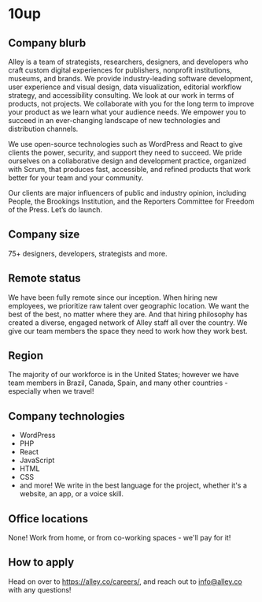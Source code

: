 # 10up

## Company blurb

Alley is a team of strategists, researchers, designers, and developers who craft custom digital experiences for publishers, nonprofit institutions, museums, and brands. We provide industry-leading software development, user experience and visual design, data visualization, editorial workflow strategy, and accessibility consulting. We look at our work in terms of products, not projects. We collaborate with you for the long term to improve your product as we learn what your audience needs. We empower you to succeed in an ever-changing landscape of new technologies and distribution channels.

We use open-source technologies such as WordPress and React to give clients the power, security, and support they need to succeed. We pride ourselves on a collaborative design and development practice, organized with Scrum, that produces fast, accessible, and refined products that work better for your team and your community.

Our clients are major influencers of public and industry opinion, including People, the Brookings Institution, and the Reporters Committee for Freedom of the Press. Let’s do launch.

## Company size

75+ designers, developers, strategists and more.

## Remote status

We have been fully remote since our inception. When hiring new employees, we prioritize raw talent over geographic location. We want the best of the best, no matter where they are. And that hiring philosophy has created a diverse, engaged network of Alley staff all over the country. We give our team members the space they need to work how they work best.  

## Region

The majority of our workforce is in the United States; however we have team members in Brazil, Canada, Spain, and many other countries - especially when we travel!

## Company technologies

* WordPress
* PHP
* React
* JavaScript
* HTML
* CSS
* and more! We write in the best language for the project, whether it's a website, an app, or a voice skill.

## Office locations

None! Work from home, or from co-working spaces - we'll pay for it!

## How to apply

Head on over to https://alley.co/careers/, and reach out to [info@alley.co](mailto:info@alley.co) with any questions!
